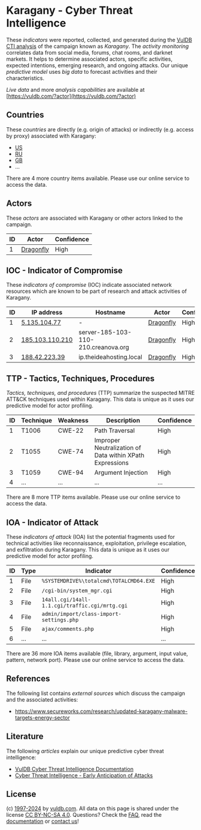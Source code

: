 # Karagany - Cyber Threat Intelligence

These _indicators_ were reported, collected, and generated during the [VulDB CTI analysis](https://vuldb.com/?kb.cti) of the campaign known as _Karagany_. The _activity monitoring_ correlates data from social media, forums, chat rooms, and darknet markets. It helps to determine associated actors, specific activities, expected intentions, emerging research, and ongoing attacks. Our unique _predictive model_ uses _big data_ to forecast activities and their characteristics.

_Live data_ and more _analysis capabilities_ are available at [https://vuldb.com/?actor](https://vuldb.com/?actor)

## Countries

These _countries_ are directly (e.g. origin of attacks) or indirectly (e.g. access by proxy) associated with Karagany:

* [US](https://vuldb.com/?country.us)
* [RU](https://vuldb.com/?country.ru)
* [GB](https://vuldb.com/?country.gb)
* ...

There are 4 more country items available. Please use our online service to access the data.

## Actors

These _actors_ are associated with Karagany or other actors linked to the campaign.

ID | Actor | Confidence
-- | ----- | ----------
1 | [Dragonfly](https://vuldb.com/?actor.dragonfly) | High

## IOC - Indicator of Compromise

These _indicators of compromise_ (IOC) indicate associated network resources which are known to be part of research and attack activities of Karagany.

ID | IP address | Hostname | Actor | Confidence
-- | ---------- | -------- | ----- | ----------
1 | [5.135.104.77](https://vuldb.com/?ip.5.135.104.77) | - | [Dragonfly](https://vuldb.com/?actor.dragonfly) | High
2 | [185.103.110.210](https://vuldb.com/?ip.185.103.110.210) | server-185-103-110-210.creanova.org | [Dragonfly](https://vuldb.com/?actor.dragonfly) | High
3 | [188.42.223.39](https://vuldb.com/?ip.188.42.223.39) | ip.theideahosting.local | [Dragonfly](https://vuldb.com/?actor.dragonfly) | High

## TTP - Tactics, Techniques, Procedures

_Tactics, techniques, and procedures_ (TTP) summarize the suspected MITRE ATT&CK techniques used within Karagany. This data is unique as it uses our predictive model for actor profiling.

ID | Technique | Weakness | Description | Confidence
-- | --------- | -------- | ----------- | ----------
1 | T1006 | CWE-22 | Path Traversal | High
2 | T1055 | CWE-74 | Improper Neutralization of Data within XPath Expressions | High
3 | T1059 | CWE-94 | Argument Injection | High
4 | ... | ... | ... | ...

There are 8 more TTP items available. Please use our online service to access the data.

## IOA - Indicator of Attack

These _indicators of attack_ (IOA) list the potential fragments used for technical activities like reconnaissance, exploitation, privilege escalation, and exfiltration during Karagany. This data is unique as it uses our predictive model for actor profiling.

ID | Type | Indicator | Confidence
-- | ---- | --------- | ----------
1 | File | `%SYSTEMDRIVE%\totalcmd\TOTALCMD64.EXE` | High
2 | File | `/cgi-bin/system_mgr.cgi` | High
3 | File | `14all.cgi/14all-1.1.cgi/traffic.cgi/mrtg.cgi` | High
4 | File | `admin/import/class-import-settings.php` | High
5 | File | `ajax/comments.php` | High
6 | ... | ... | ...

There are 36 more IOA items available (file, library, argument, input value, pattern, network port). Please use our online service to access the data.

## References

The following list contains _external sources_ which discuss the campaign and the associated activities:

* https://www.secureworks.com/research/updated-karagany-malware-targets-energy-sector

## Literature

The following _articles_ explain our unique predictive cyber threat intelligence:

* [VulDB Cyber Threat Intelligence Documentation](https://vuldb.com/?kb.cti)
* [Cyber Threat Intelligence - Early Anticipation of Attacks](https://www.scip.ch/en/?labs.20201022)

## License

(c) [1997-2024](https://vuldb.com/?kb.changelog) by [vuldb.com](https://vuldb.com/?kb.about). All data on this page is shared under the license [CC BY-NC-SA 4.0](https://creativecommons.org/licenses/by-nc-sa/4.0/). Questions? Check the [FAQ](https://vuldb.com/?kb.faq), read the [documentation](https://vuldb.com/?kb) or [contact us](https://vuldb.com/?contact)!
